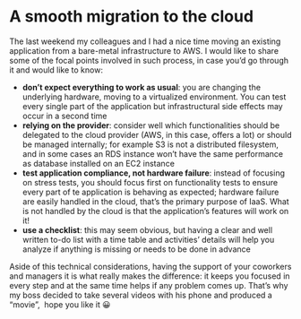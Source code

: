 # A smooth migration to the cloud

The last weekend my colleagues and I had a nice time moving an existing application from a bare-metal infrastructure to AWS. I would like to share some of the focal points involved in such process, in case you&#8217;d go through it and would like to know:

  * **don&#8217;t expect everything to work as usual**: you are changing the underlying hardware, moving to a virtualized environment. You can test every single part of the application but infrastructural side effects may occur in a second time
  * **relying on the provider**: consider well which functionalities should be delegated to the cloud provider (AWS, in this case, offers a lot) or should be managed internally; for example S3 is not a distributed filesystem, and in some cases an RDS instance won&#8217;t have the same performance as database installed on an EC2 instance
  * **test application compliance, not hardware failure**: instead of focusing on stress tests, you should focus first on functionality tests to ensure every part of te application is behaving as expected; hardware failure are easily handled in the cloud, that&#8217;s the primary purpose of IaaS. What is not handled by the cloud is that the application&#8217;s features will work on it!
  * **use a checklist**: this may seem obvious, but having a clear and well written to-do list with a time table and activities&#8217; details will help you analyze if anything is missing or needs to be done in advance

Aside of this technical considerations, having the support of your coworkers and managers it is what really makes the difference: it keeps you focused in every step and at the same time helps if any problem comes up. That&#8217;s why my boss decided to take several videos with his phone and produced a &#8220;movie&#8221;,  hope you like it 😀

